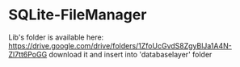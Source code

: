 # SQLite-FileManager
Lib's folder is available here: https://drive.google.com/drive/folders/1ZfoUcGvdS8ZgyBlJa1A4N-Zl7tt6PoGG download it and insert into 'databaselayer' folder